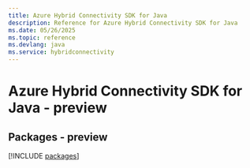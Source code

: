 ```yaml
---
title: Azure Hybrid Connectivity SDK for Java
description: Reference for Azure Hybrid Connectivity SDK for Java
ms.date: 05/26/2025
ms.topic: reference
ms.devlang: java
ms.service: hybridconnectivity
---
```

# Azure Hybrid Connectivity SDK for Java - preview
## Packages - preview
[!INCLUDE [packages](hybrid-connectivity-index.md)]
